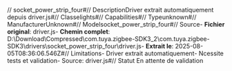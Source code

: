 // socket_power_strip_four#// DescriptionDriver extrait automatiquement depuis driver.js#// Classelights#// Capabilities#// Typeunknown#// ManufacturerUnknown#// Modelsocket_power_strip_four#// Source- **Fichier original**: driver.js- **Chemin complet**: D:\Download\Compressed\com.tuya.zigbee-SDK3_2\com.tuya.zigbee-SDK3\drivers\socket_power_strip_four\driver.js- **Extrait le**: 2025-08-05T08:36:06.546Z#// Limitations- Driver extrait automatiquement- Ncessite tests et validation- Source: driver.js#// Statut En attente de validation